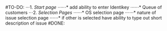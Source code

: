 #TO-DO:
⋅⋅⋅1. _Start page_
⋅⋅⋅⋅⋅⋅* add ability to enter Identikey
⋅⋅⋅⋅⋅⋅* Queue of customers
⋅⋅⋅2. _Selection Pages_
⋅⋅⋅⋅⋅⋅* OS selection page
⋅⋅⋅⋅⋅⋅* nature of issue selection page
⋅⋅⋅⋅⋅⋅* if other is selected have ability to type out short description of issue
#DONE: